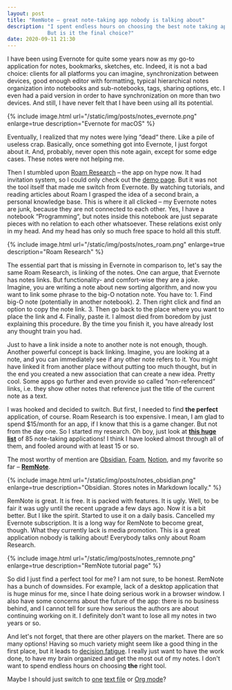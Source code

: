 ```yaml
---
layout: post
title: "RemNote – great note-taking app nobody is talking about"
description: "I spent endless hours on choosing the best note taking app and found RemNote.
			 But is it the final choice?"
date: 2020-09-11 21:30
---
```


I have been using Evernote for quite some years now as my go-to application for 
notes, bookmarks, sketches, etc. Indeed, it is not a bad choice: clients for all platforms
you can imagine, synchronization between devices, good enough editor with formatting,
typical hierarchical notes organization into notebooks and sub-notebooks, tags, sharing
options, etc. I even had a paid version in order to have synchronization on more than two
devices. And still, I have never felt that I have been using all its potential.

{% include image.html url="/static/img/posts/notes_evernote.png" enlarge=true description="Evernote for macOS" %}

Eventually, I realized that my notes were lying “dead“ there. Like a pile of useless crap.
Basically, once something got into Evernote, I just forgot about it. And, probably, never
open this note again, except for some edge cases. These notes were not helping me.

Then I stumbled upon [Roam Research][roam] – the app on hype now. It had invitation system,
so I could only check out the [demo page](https://roamresearch.com/#/app/help/page/k5RxbGuJN).
But it was not the tool itself that made me switch from Evernote. By watching tutorials,
and reading articles about Roam I grasped the idea of a second brain, a personal
knowledge base. This is where it all clicked – my Evernote notes are junk, because they
are not connected to each other. Yes, I have a notebook “Programming“, but notes inside this 
notebook are just separate pieces with no relation to each other whatsoever. These 
relations exist only in my head. And my head has only so much free space to hold all 
this stuff.

{% include image.html url="/static/img/posts/notes_roam.png" enlarge=true description="Roam Research" %}

The essential part that is missing in Evernote in comparison to, let's say the same Roam
Research, is linking of the notes. One can argue, that Evernote has notes links. But 
functionality- and comfort-wise they are a joke. Imagine, you are writing a note about 
new sorting algorithm, and now you want to link some phrase to the big-O notation note. 
You have to: 
	1. Find big-O note (potentially in another notebook).
	2. Then right click and find an option to copy the note link.
	3. Then go back to the place where you want to place the link and
	4. Finally, paste it.
I almost died from boredom by just explaining this procedure. By the time you finish it,
you have already lost any thought train you had.

Just to have a link inside a note to another note is not enough, though. Another powerful
concept is back linking. Imagine, you are looking at a note, and you can immediately see 
if any other note refers to it. You might have linked it from another place without putting
too much thought, but in the end you created a new association that can create a new idea.
Pretty cool. Some apps go further and even provide so called “non-referenced“ links, i.e.
they show other notes that reference just the title of the current note as a text.

I was hooked and decided to switch. But first, I needed to find __the perfect__ application,
of course. Roam Research is too expensive. I mean, I am glad to spend $15/month for an 
app, if I know that this is a game changer. But not from the day one. So I started my
research. Oh boy, just look at **[this huge list](https://www.notion.so/db13644f08144495ad9877f217a161a1?v=ff6777802811416ba08dc114e0b11837)** of 85 note-taking applications! I think I have 
looked almost through all of them, and fooled around with at least 15 or so.

The most worthy of mention are [Obsidian][obsidian], [Foam][foam], [Notion][notion], and
my favorite so far – **[RemNote][remnote]**.

{% include image.html url="/static/img/posts/notes_obsidian.png" enlarge=true 
description="Obsidian. Stores notes in Markdown locally." %}

RemNote is great. It is free. It is packed with features. It is ugly. Well, to be 
fair it was ugly until the recent upgrade a few days ago. Now it is a bit better. But I
like the spirit. Started to use it on a daily basis. Cancelled my Evernote subscription. 
It is a long way for RemNote to become great, though. What they currently lack is media
promotion. This is a great application nobody is talking about! Everybody talks 
only about Roam Research.

{% include image.html url="/static/img/posts/notes_remnote.png" enlarge=true 
description="RemNote tutorial page" %}

So did I just find a perfect tool for me? I am not sure, to be honest. RemNote has a bunch 
of downsides. For example, lack of a desktop application that is huge minus for me, since
I hate doing serious work in a browser window. I also have some concerns about the future
of the app: there is no business behind, and I cannot tell for sure how serious the authors
are about continuing working on it. I definitely don't want to lose all my notes in two years or so.

And let's not forget, that there are other players on the market. There are so many options!
Having so much variety might seem like a good thing in the first place, but it leads to
[decision fatigue](https://en.wikipedia.org/wiki/Decision_fatigue). I really just want
to have the work done, to have my brain organized and get the most out of my notes. I 
don't want to spend endless hours on choosing **the** right tool.

Maybe I should just switch to [one](https://www.williamhern.com/living-in-a-single-text-file.html)
[text file](https://jeffhuang.com/productivity_text_file/) or [Org mode][org-mode]? 

[roam]: https://roamresearch.com/
[remnote]: https://www.remnote.io
[obsidian]: https://obsidian.md/
[foam]: https://foambubble.github.io/foam/
[notion]: https://www.notion.so
[org-mode]: https://orgmode.org/